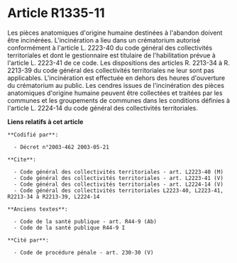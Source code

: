 # Article R1335-11

Les pièces anatomiques d'origine humaine destinées à l'abandon doivent être incinérées. L'incinération a lieu dans un
crématorium autorisé conformément à l'article L. 2223-40 du code général des collectivités territoriales et dont le
gestionnaire est titulaire de l'habilitation prévue à l'article L. 2223-41 de ce code. Les dispositions des articles R.
2213-34 à R. 2213-39 du code général des collectivités territoriales ne leur sont pas applicables. L'incinération est
effectuée en dehors des heures d'ouverture du crématorium au public. Les cendres issues de l'incinération des pièces
anatomiques d'origine humaine peuvent être collectées et traitées par les communes et les groupements de communes dans les
conditions définies à l'article L. 2224-14 du code général des collectivités territoriales.

**Liens relatifs à cet article**

	**Codifié par**:

	  - Décret n°2003-462 2003-05-21

	**Cite**:

	  - Code général des collectivités territoriales - art. L2223-40 (M)
	  - Code général des collectivités territoriales - art. L2223-41 (V)
	  - Code général des collectivités territoriales - art. L2224-14 (V)
	  - Code général des collectivités territoriales L2223-40, L2223-41, R2213-34 à R2213-39, L2224-14

	**Anciens textes**:

	  - Code de la santé publique - art. R44-9 (Ab)
	  - Code de la santé publique R44-9 I

	**Cité par**:

	  - Code de procédure pénale - art. 230-30 (V)
